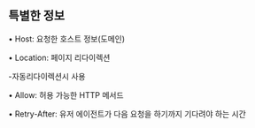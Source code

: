 특별한 정보
-----------------

• Host: 요청한 호스트 정보(도메인)

• Location: 페이지 리다이렉션

  -자동리다이렉션시 사용

• Allow: 허용 가능한 HTTP 메서드

• Retry-After: 유저 에이전트가 다음 요청을 하기까지 기다려야 하는 시간


